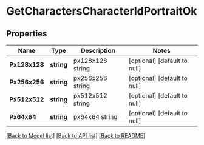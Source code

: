 # GetCharactersCharacterIdPortraitOk

## Properties
Name | Type | Description | Notes
------------ | ------------- | ------------- | -------------
**Px128x128** | **string** | px128x128 string | [optional] [default to null]
**Px256x256** | **string** | px256x256 string | [optional] [default to null]
**Px512x512** | **string** | px512x512 string | [optional] [default to null]
**Px64x64** | **string** | px64x64 string | [optional] [default to null]

[[Back to Model list]](../README.md#documentation-for-models) [[Back to API list]](../README.md#documentation-for-api-endpoints) [[Back to README]](../README.md)

